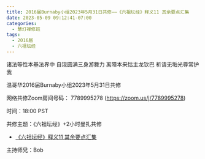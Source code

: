 ```yaml
---
title: 2016届Burnaby小组2023年5月31日共修——《六祖坛经》释义11 其余要点汇集
date: 2023-05-09 09:12:41-07:00
categories:
  - 慧灯禅修班
tags:
  - 2016届
  - 六祖坛经
---
```

诸法等性本基法界中 自现圆满三身游舞力 离障本来怙主龙钦巴 祈请无垢光尊常护我

温哥华2016届Burnaby小组2023年5月31日共修

网络共修Zoom房间号码： 7789995278 (<https://zoom.us/j/7789995278>)

时间：18:00 PST

共修主题：《六祖坛经》+2小时曼扎共修

* [《六祖坛经》释义11 其余要点汇集](https://fohuifayu.com/index.php/huideng-jiangtang/jingdian-jiedu/liuzu-tanjing/4197-l19034)


主持师兄：Bob
